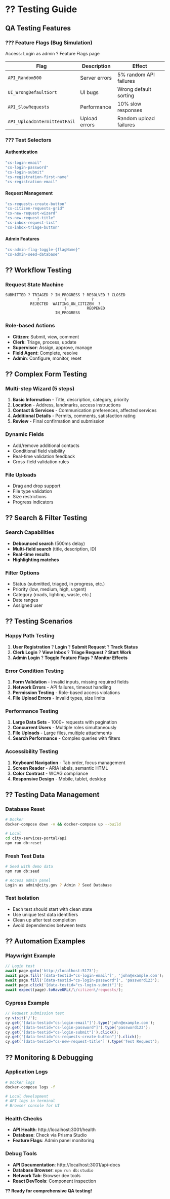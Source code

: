 # ?? Testing Guide

## **QA Testing Features**

### **??? Feature Flags (Bug Simulation)**
Access: Login as admin ? Feature Flags page

| Flag | Description | Effect |
|------|-------------|--------|
| `API_Random500` | Server errors | 5% random API failures |
| `UI_WrongDefaultSort` | UI bugs | Wrong default sorting |
| `API_SlowRequests` | Performance | 10% slow responses |
| `API_UploadIntermittentFail` | Upload errors | Random upload failures |

### **??? Test Selectors**

#### **Authentication**
```typescript
"cs-login-email"
"cs-login-password" 
"cs-login-submit"
"cs-registration-first-name"
"cs-registration-email"
```

#### **Request Management**
```typescript
"cs-requests-create-button"
"cs-citizen-requests-grid"
"cs-new-request-wizard"
"cs-new-request-title"
"cs-inbox-request-list"
"cs-inbox-triage-button"
```

#### **Admin Features**
```typescript
"cs-admin-flag-toggle-{flagName}"
"cs-admin-seed-database"
```

## **?? Workflow Testing**

### **Request State Machine**
```
SUBMITTED ? TRIAGED ? IN_PROGRESS ? RESOLVED ? CLOSED
              ?           ?           ?
           REJECTED  WAITING_ON_CITIZEN  ?
                          ?         REOPENED
                      IN_PROGRESS
```

### **Role-based Actions**
- **Citizen**: Submit, view, comment
- **Clerk**: Triage, process, update
- **Supervisor**: Assign, approve, manage
- **Field Agent**: Complete, resolve
- **Admin**: Configure, monitor, reset

## **?? Complex Form Testing**

### **Multi-step Wizard (5 steps)**
1. **Basic Information** - Title, description, category, priority
2. **Location** - Address, landmarks, access instructions  
3. **Contact & Services** - Communication preferences, affected services
4. **Additional Details** - Permits, comments, satisfaction rating
5. **Review** - Final confirmation and submission

### **Dynamic Fields**
- Add/remove additional contacts
- Conditional field visibility
- Real-time validation feedback
- Cross-field validation rules

### **File Uploads**
- Drag and drop support
- File type validation
- Size restrictions
- Progress indicators

## **?? Search & Filter Testing**

### **Search Capabilities**
- **Debounced search** (500ms delay)
- **Multi-field search** (title, description, ID)
- **Real-time results**
- **Highlighting matches**

### **Filter Options**
- Status (submitted, triaged, in progress, etc.)
- Priority (low, medium, high, urgent)
- Category (roads, lighting, waste, etc.)
- Date ranges
- Assigned user

## **?? Testing Scenarios**

### **Happy Path Testing**
1. **User Registration** ? **Login** ? **Submit Request** ? **Track Status**
2. **Clerk Login** ? **View Inbox** ? **Triage Request** ? **Start Work**
3. **Admin Login** ? **Toggle Feature Flags** ? **Monitor Effects**

### **Error Condition Testing**
1. **Form Validation** - Invalid inputs, missing required fields
2. **Network Errors** - API failures, timeout handling
3. **Permission Testing** - Role-based access violations
4. **File Upload Errors** - Invalid types, size limits

### **Performance Testing**
1. **Large Data Sets** - 1000+ requests with pagination
2. **Concurrent Users** - Multiple roles simultaneously
3. **File Uploads** - Large files, multiple attachments
4. **Search Performance** - Complex queries with filters

### **Accessibility Testing**
1. **Keyboard Navigation** - Tab order, focus management
2. **Screen Reader** - ARIA labels, semantic HTML
3. **Color Contrast** - WCAG compliance
4. **Responsive Design** - Mobile, tablet, desktop

## **?? Testing Data Management**

### **Database Reset**
```bash
# Docker
docker-compose down -v && docker-compose up --build

# Local
cd city-services-portal/api
npm run db:reset
```

### **Fresh Test Data**
```bash
# Seed with demo data
npm run db:seed

# Access admin panel
Login as admin@city.gov ? Admin ? Seed Database
```

### **Test Isolation**
- Each test should start with clean state
- Use unique test data identifiers
- Clean up after test completion
- Avoid dependencies between tests

## **?? Automation Examples**

### **Playwright Example**
```javascript
// Login test
await page.goto('http://localhost:5173');
await page.fill('[data-testid="cs-login-email"]', 'john@example.com');
await page.fill('[data-testid="cs-login-password"]', 'password123');
await page.click('[data-testid="cs-login-submit"]');
await expect(page).toHaveURL(/\/citizen\/requests/);
```

### **Cypress Example**
```javascript
// Request submission test
cy.visit('/');
cy.get('[data-testid="cs-login-email"]').type('john@example.com');
cy.get('[data-testid="cs-login-password"]').type('password123');
cy.get('[data-testid="cs-login-submit"]').click();
cy.get('[data-testid="cs-requests-create-button"]').click();
cy.get('[data-testid="cs-new-request-title"]').type('Test Request');
```

## **?? Monitoring & Debugging**

### **Application Logs**
```bash
# Docker logs
docker-compose logs -f

# Local development
# API logs in terminal
# Browser console for UI
```

### **Health Checks**
- **API Health**: http://localhost:3001/health
- **Database**: Check via Prisma Studio
- **Feature Flags**: Admin panel monitoring

### **Debug Tools**
- **API Documentation**: http://localhost:3001/api-docs
- **Database Browser**: `npm run db:studio`
- **Network Tab**: Browser dev tools
- **React DevTools**: Component inspection

**?? Ready for comprehensive QA testing!**